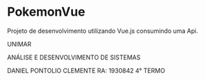 # PokemonVue

Projeto de desenvolvimento utilizando Vue.js consumindo uma Api.

UNIMAR

ANÁLISE E DESENVOLVIMENTO DE SISTEMAS

DANIEL PONTOLIO CLEMENTE     RA: 1930842     4° TERMO  
